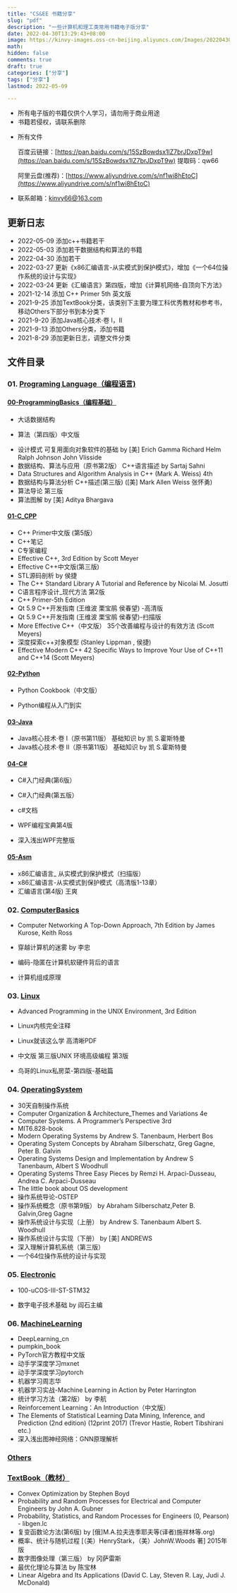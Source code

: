 ```yaml
---
title: "CS&EE 书籍分享"
slug: "pdf"
description: "一些计算机和理工类常用书籍电子版分享"
date: 2022-04-30T13:29:43+08:00
image: https://kinvy-images.oss-cn-beijing.aliyuncs.com/Images/20220430th_id=OHR.SvalbardSun_ZH-CN6108396467_1920x1080.jpg
math: 
hidden: false
comments: true
draft: true
categories: ["分享"]
tags: ["分享"]
lastmod: 2022-05-09

---
```




* 所有电子版的书籍仅供个人学习，请勿用于商业用途
* 书籍若侵权，请联系删除

- 所有文件

  百度云链接：[https://pan.baidu.com/s/15SzBowdsx1lZ7brJDxpT9w](https://pan.baidu.com/s/15SzBowdsx1lZ7brJDxpT9w)    提取码：qw66

  阿里云盘(推荐)：[https://www.aliyundrive.com/s/nf1wi8hEtoC](https://www.aliyundrive.com/s/nf1wi8hEtoC)

- 联系邮箱：kinvy66@163.com



## 更新日志

* 2022-05-09 添加c++书籍若干
* 2022-05-03 添加若干数据结构和算法的书籍
* 2022-04-30 添加若干
* 2022-03-27 更新《x86汇编语言-从实模式到保护模式》，增加《一个64位操作系统的设计与实现》
* 2022-03-24 更新《汇编语言》第四版，增加《计算机网络-自顶向下方法》
* 2021-12-14 添加 C++ Primer 5th 英文版
* 2021-9-25 添加TextBook分类，该类别下主要为理工科优秀教材和参考书，移动Others下部分书到本分类下
* 2021-9-20 添加Java核心技术·卷 I，II
* 2021-9-13 添加Others分类，添加书籍
* 2021-8-29 添加更新日志，调整文件分类



## 文件目录

### 01. [Programing Language（编程语言)](https://www.aliyundrive.com/s/BmwSzhaQttW)

#### [00-ProgrammingBasics（编程基础）](https://www.aliyundrive.com/s/UHEqPXngbSg)

- 大话数据结构

* 算法（第四版）中文版

- 设计模式 可复用面向对象软件的基础 by [美] Erich Gamma Richard Helm Ralph Johnson John Vlisside
- 数据结构、算法与应用（原书第2版） C++语言描述 by Sartaj Sahni
- Data Structures and Algorithm Analysis in C++ (Mark A. Weiss)  4th
- 数据结构与算法分析 C++描述(第三版) ([美] Mark Allen Weiss  张怀勇)
- 算法导论 第三版
- 算法图解 by [美] Aditya Bhargava

#### [01-C_CPP](https://www.aliyundrive.com/s/6nfTTXLEFYY)

- C++ Primer中文版 (第5版）
- C++笔记
- C专家编程
- Effective C++, 3rd Edition by Scott Meyer
- Effective C++中文版(第三版)
- STL源码剖析 by 侯捷
- The C++ Standard Library A Tutorial and Reference by Nicolai M. Josutti
- C语言程序设计_现代方法 第2版
- C++ Primer-5th Edition
- Qt 5.9 C++开发指南 (王维波 栗宝鹃 侯春望) -高清版
- Qt 5.9 C++开发指南 (王维波 栗宝鹃 侯春望)-扫描版
- More Effective C++（中文版） 35个改善编程与设计的有效方法 (Scott Meyers)
- 深度探索c++对象模型 (Stanley Lippman , 侯捷)
- Effective Modern C++ 42 Specific Ways to Improve Your Use of C++11 and C++14 (Scott Meyers)

#### [02-Python](https://www.aliyundrive.com/s/1pd3BoYXV45)

- Python Cookbook（中文版）

- Python编程从入门到实

#### [03-Java](https://www.aliyundrive.com/s/jAh9xz7Ugy9)

- Java核心技术·卷 I（原书第11版） 基础知识 by 凯 S.霍斯特曼
- Java核心技术·卷 II（原书第11版） 基础知识 by 凯 S.霍斯特曼

#### [04-C#](https://www.aliyundrive.com/s/U1ai5qnSFr7)

- C#入门经典(第6版）

- C#入门经典(第五版）

- c#文档

- WPF编程宝典第4版

- 深入浅出WPF完整版

#### [05-Asm](https://www.aliyundrive.com/s/wKXNPsuVuck)

- x86汇编语言_ 从实模式到保护模式（扫描版）
- x86汇编语言-从实模式到保护模式（高清版1-13章）
- 汇编语言(第4版) 王爽



### 02. [ComputerBasics](https://www.aliyundrive.com/s/TQw5wuLKvte)

- Computer Networking A Top-Down Approach, 7th Edition by James Kurose, Keith Ross 

- 穿越计算机的迷雾 by 李忠

- 编码-隐匿在计算机软硬件背后的语言

- 计算机组成原理

### 03. [Linux](https://www.aliyundrive.com/s/XUD7nbtApnt)

- Advanced Programming in the UNIX Environment, 3rd Edition

- Linux内核完全注释

- Linux就该这么学 高清晰PDF

- 中文版 第三版UNIX 环境高级编程 第3版

- 鸟哥的Linux私房菜-第四版-基础篇

### 04. [OperatingSystem](https://www.aliyundrive.com/s/Nm8tsx9JMSq)

- 30天自制操作系统
- Computer Organization & Architecture_Themes and Variations 4e
- Computer Systems. A Programmer’s Perspective 3rd
- MIT6.828-book
- Modern Operating Systems by Andrew S. Tanenbaum, Herbert Bos
- Operating System Concepts by Abraham Silberschatz, Greg Gagne, Peter B. Galvin
- Operating Systems Design and Implementation by Andrew S Tanenbaum, Albert S Woodhull
- Operating Systems Three Easy Pieces by Remzi H. Arpaci-Dusseau, Andrea C. Arpaci-Dusseau
- The little book about OS development
- 操作系统导论-OSTEP
- 操作系统概念（原书第9版） by Abraham Silberschatz,Peter B. Galvin,Greg Gagne
- 操作系统设计与实现（上册） by Andrew S. Tanenbaum Albert S. Woodhull
- 操作系统设计与实现（下册） by [美] ANDREWS
- 深入理解计算机系统（第三版）
- 一个64位操作系统的设计与实现

### 05. [Electronic](https://www.aliyundrive.com/s/JKYWHsD4vyy)

- 100-uCOS-III-ST-STM32

- 数字电子技术基础 by 阎石主编

### 06. [MachineLearning](https://www.aliyundrive.com/s/tfzGh3KsVKh)

- DeepLearning_cn
- pumpkin_book
- PyTorch官方教程中文版
- 动手学深度学习mxnet
- 动手学深度学习pytorch
- 机器学习周志华
- 机器学习实战-Machine Learning in Action by Peter Harrington
- 统计学习方法（第2版） by 李航
- Reinforcement Learning：An Introduction（中文版）
- The Elements of Statistical Learning Data Mining, Inference, and Prediction (2nd edition) (12print 2017) (Trevor Hastie, Robert Tibshirani etc.)
- 深入浅出图神经网络：GNN原理解析



### [Others](https://www.aliyundrive.com/s/reP1Ru9cxSn)





### [TextBook（教材）](https://www.aliyundrive.com/s/XHbTcDhWiS7)

* Convex Optimization by Stephen Boyd
* Probability and Random Processes for Electrical and Computer Engineers by John A. Gubner
* Probability, Statistics, and Random Processes for Engineers (0, Pearson) - libgen.lc
* 复变函数论方法(第6版) by [俄]M.A.拉夫连季耶夫等(译者)施祥林等.org)
* 概率、统计与随机过程 [（美）HenryStark，（美）JohnW.Woods 著] 2015年版
* 数字图像处理（第三版） by 冈萨雷斯
* 最优化理论与算法 by 陈宝林
* Linear Algebra and Its Applications (David C. Lay, Steven R. Lay, Judi J. McDonald) 